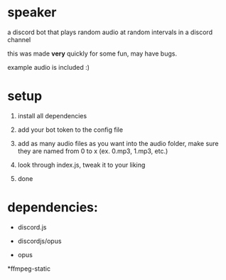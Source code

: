 # speaker
a discord bot that plays random audio at random intervals in a discord channel

this was made **very** quickly for some fun, may have bugs.

example audio is included :)


# setup
1. install all dependencies

2. add your bot token to the config file

3. add as many audio files as you want into the audio folder, make sure they are named from 0 to x (ex. 0.mp3, 1.mp3, etc.)

4. look through index.js, tweak it to your liking

5. done

# dependencies:
* discord.js

* discordjs/opus

* opus

*ffmpeg-static

